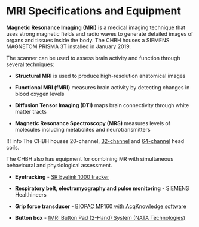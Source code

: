 # MRI Specifications and Equipment

**Magnetic Resonance Imaging (MRI)** is a medical imaging technique that uses strong magnetic fields and radio waves to generate detailed images of organs and tissues inside the body. The CHBH houses a SIEMENS MAGNETOM PRISMA 3T installed in January 2019. 

The scanner can be used to assess brain activity and function through several techniques:

- **Structural MRI** is used to produce high-resolution anatomical images

- **Functional MRI (fMRI)** measures brain activity by detecting changes in blood oxygen levels

- **Diffusion Tensor Imaging (DTI)** maps brain connectivity through white matter tracts

- **Magnetic Resonance Spectroscopy (MRS)** measures levels of molecules including metabolites and neurotransmitters

!!! info
    The CHBH houses 20-channel, [32-channel](https://www.siemens-healthineers.com/en-uk/magnetic-resonance-imaging/options-and-upgrades/coils/32-channel-head-coil) and [64-channel](https://www.siemens-healthineers.com/en-us/magnetic-resonance-imaging/options-and-upgrades/coils/64-channel-head-neck-coil) head coils.

The CHBH also has equipment for combining MR with simultaneous behavioural and physiological assessment. 

- **Eyetracking** - [SR Eyelink 1000 tracker](https://www.sr-research.com/eyelink-1000-plus/)

- **Respiratory belt, electromyography and pulse monitoring** - SIEMENS Healthineers

- **Grip force transducer** - [BIOPAC MP160 with AcqKnowledge software](https://www.biopac.com/product/mp160-system-with-acqknowledge/)

- **Button box** - [fMRI Button Pad (2-Hand) System (NATA Technologies)](https://natatech.com/products/complete-response-systems/fmri-button-pad-2-hand-system)
